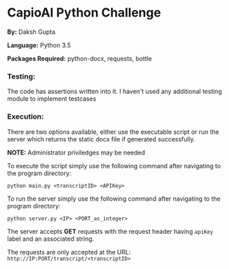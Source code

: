 # CapioAI Python Challenge

**By:** Daksh Gupta

**Language:** Python 3.5

**Packages Required:** python-docx, requests, bottle

### Testing:

The code has assertions written into it. I haven't used any additional testing module to implement testcases

### Execution:

There are two options available, either use the executable script or run the server which returns the static docx file if generated successfully.

**NOTE:** Administrator priviledges may be needed

To execute the script simply use the following command after navigating to the program directory:

```Batchfile
python main.py <transcriptID> <APIKey>
```

To run the server simply use the following command after navigating to the program directory:

```Batchfile
python server.py <IP> <PORT_as_integer>
```

The server accepts **GET** requests with the request header having `apiKey` label and an associated string.

The requests are only accepted at the URL: `http://IP:PORT/transcript/<transcriptID>`